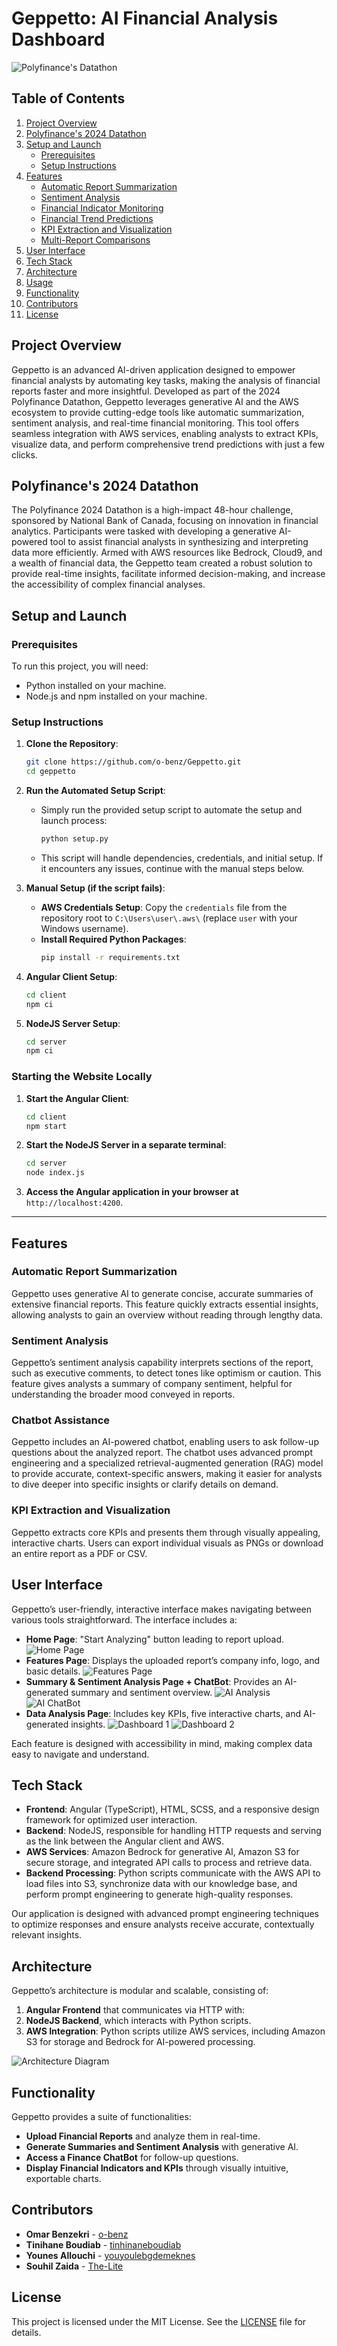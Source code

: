 # Geppetto: AI Financial Analysis Dashboard

![Polyfinance's Datathon](/doc/assets/header.png)

## Table of Contents
1. [Project Overview](#project-overview)
2. [Polyfinance's 2024 Datathon](#polyfinances-2024-datathon)
3. [Setup and Launch](#setup-and-launch)
   - [Prerequisites](#prerequisites)
   - [Setup Instructions](#setup-instructions)
4. [Features](#features)
   - [Automatic Report Summarization](#automatic-report-summarization)
   - [Sentiment Analysis](#sentiment-analysis)
   - [Financial Indicator Monitoring](#financial-indicator-monitoring)
   - [Financial Trend Predictions](#financial-trend-predictions)
   - [KPI Extraction and Visualization](#kpi-extraction-and-visualization)
   - [Multi-Report Comparisons](#multi-report-comparisons)
5. [User Interface](#user-interface)
6. [Tech Stack](#tech-stack)
7. [Architecture](#architecture)
8. [Usage](#usage)
9. [Functionality](#functionality)
10. [Contributors](#contributors)
11. [License](#license)

## Project Overview
Geppetto is an advanced AI-driven application designed to empower financial analysts by automating key tasks, making the analysis of financial reports faster and more insightful. Developed as part of the 2024 Polyfinance Datathon, Geppetto leverages generative AI and the AWS ecosystem to provide cutting-edge tools like automatic summarization, sentiment analysis, and real-time financial monitoring. This tool offers seamless integration with AWS services, enabling analysts to extract KPIs, visualize data, and perform comprehensive trend predictions with just a few clicks.

## Polyfinance's 2024 Datathon
The Polyfinance 2024 Datathon is a high-impact 48-hour challenge, sponsored by National Bank of Canada, focusing on innovation in financial analytics. Participants were tasked with developing a generative AI-powered tool to assist financial analysts in synthesizing and interpreting data more efficiently. Armed with AWS resources like Bedrock, Cloud9, and a wealth of financial data, the Geppetto team created a robust solution to provide real-time insights, facilitate informed decision-making, and increase the accessibility of complex financial analyses.

## Setup and Launch

### Prerequisites
To run this project, you will need:
- Python installed on your machine.
- Node.js and npm installed on your machine.


### Setup Instructions

1. **Clone the Repository**:
   ```bash
   git clone https://github.com/o-benz/Geppetto.git
   cd geppetto
   ```

2. **Run the Automated Setup Script**:
   - Simply run the provided setup script to automate the setup and launch process:
     ```bash
     python setup.py
     ```
   - This script will handle dependencies, credentials, and initial setup. If it encounters any issues, continue with the manual steps below.

3. **Manual Setup (if the script fails)**:
   - **AWS Credentials Setup**: Copy the `credentials` file from the repository root to `C:\Users\user\.aws\` (replace `user` with your Windows username).
   - **Install Required Python Packages**:
     ```bash
     pip install -r requirements.txt
     ```

4. **Angular Client Setup**:
   ```bash
   cd client
   npm ci
   ```

5. **NodeJS Server Setup**:
   ```bash
   cd server
   npm ci
   ```


### Starting the Website Locally
1. **Start the Angular Client**:
   ```bash
   cd client
   npm start
   ```
2. **Start the NodeJS Server in a separate terminal**:
   ```bash
   cd server
   node index.js
   ```
3. **Access the Angular application in your browser at** `http://localhost:4200`.

---

## Features
### Automatic Report Summarization
Geppetto uses generative AI to generate concise, accurate summaries of extensive financial reports. This feature quickly extracts essential insights, allowing analysts to gain an overview without reading through lengthy data.

### Sentiment Analysis
Geppetto’s sentiment analysis capability interprets sections of the report, such as executive comments, to detect tones like optimism or caution. This feature gives analysts a summary of company sentiment, helpful for understanding the broader mood conveyed in reports.

### Chatbot Assistance
Geppetto includes an AI-powered chatbot, enabling users to ask follow-up questions about the analyzed report. The chatbot uses advanced prompt engineering and a specialized retrieval-augmented generation (RAG) model to provide accurate, context-specific answers, making it easier for analysts to dive deeper into specific insights or clarify details on demand.

### KPI Extraction and Visualization
Geppetto extracts core KPIs and presents them through visually appealing, interactive charts. Users can export individual visuals as PNGs or download an entire report as a PDF or CSV.


## User Interface
Geppetto’s user-friendly, interactive interface makes navigating between various tools straightforward. The interface includes a:
- **Home Page**: "Start Analyzing" button leading to report upload.
![Home Page](/doc/assets/home.png)
- **Features Page**: Displays the uploaded report’s company info, logo, and basic details.
![Features Page](/doc/assets/feature.png)
- **Summary & Sentiment Analysis Page + ChatBot**: Provides an AI-generated summary and sentiment overview.
![AI Analysis](/doc/assets/ai_analysis.png)
![AI ChatBot](/doc/assets/chatbot.png)
- **Data Analysis Page**: Includes key KPIs, five interactive charts, and AI-generated insights.
![Dashboard 1](/doc/assets/dashboard-1.png)
![Dashboard 2](/doc/assets/dashboard-2.png)

Each feature is designed with accessibility in mind, making complex data easy to navigate and understand.

## Tech Stack
- **Frontend**: Angular (TypeScript), HTML, SCSS, and a responsive design framework for optimized user interaction.
- **Backend**: NodeJS, responsible for handling HTTP requests and serving as the link between the Angular client and AWS.
- **AWS Services**: Amazon Bedrock for generative AI, Amazon S3 for secure storage, and integrated API calls to process and retrieve data.
- **Backend Processing**: Python scripts communicate with the AWS API to load files into S3, synchronize data with our knowledge base, and perform prompt engineering to generate high-quality responses.

Our application is designed with advanced prompt engineering techniques to optimize responses and ensure analysts receive accurate, contextually relevant insights.

## Architecture
Geppetto’s architecture is modular and scalable, consisting of:
1. **Angular Frontend** that communicates via HTTP with:
2. **NodeJS Backend**, which interacts with Python scripts.
3. **AWS Integration**: Python scripts utilize AWS services, including Amazon S3 for storage and Bedrock for AI-powered processing. 

![Architecture Diagram](./doc/assets/architecture.png)

## Functionality
Geppetto provides a suite of functionalities:
- **Upload Financial Reports** and analyze them in real-time.
- **Generate Summaries and Sentiment Analysis** with generative AI.
- **Access a Finance ChatBot** for follow-up questions.
- **Display Financial Indicators and KPIs** through visually intuitive, exportable charts.

## Contributors
- **Omar Benzekri** - [o-benz](https://github.com/o-benz)
- **Tinihane Boudiab** - [tinhinaneboudiab](https://github.com/tinhinaneboudiab)
- **Younes Allouchi** - [youyoulebgdemeknes](https://github.com/youyoulebgdemeknes)
- **Souhil Zaida** - [The-Lite](https://github.com/The-Lite)

## License
This project is licensed under the MIT License. See the [LICENSE](LICENSE.txt) file for details.

